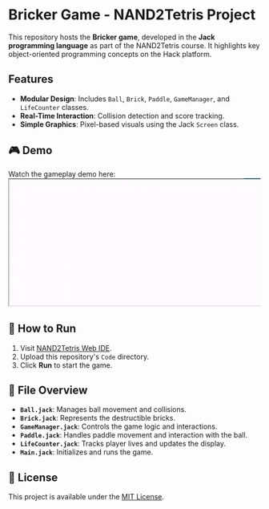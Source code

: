 # Bricker Game - NAND2Tetris Project

This repository hosts the **Bricker game**, developed in the **Jack programming language** as part of the NAND2Tetris course. It highlights key object-oriented programming concepts on the Hack platform.

## Features
- **Modular Design**: Includes `Ball`, `Brick`, `Paddle`, `GameManager`, and `LifeCounter` classes.
- **Real-Time Interaction**: Collision detection and score tracking.
- **Simple Graphics**: Pixel-based visuals using the Jack `Screen` class.

## 🎮 Demo
Watch the gameplay demo here: 
![Bricker Game Demo](./Media/brickerGame.gif)

## 🚀 How to Run
1. Visit [NAND2Tetris Web IDE](https://nand2tetris.github.io/web-ide/compiler).
2. Upload this repository's `Code` directory.
3. Click **Run** to start the game.

## 📂 File Overview
- **`Ball.jack`**: Manages ball movement and collisions.
- **`Brick.jack`**: Represents the destructible bricks.
- **`GameManager.jack`**: Controls the game logic and interactions.
- **`Paddle.jack`**: Handles paddle movement and interaction with the ball.
- **`LifeCounter.jack`**: Tracks player lives and updates the display.
- **`Main.jack`**: Initializes and runs the game.

## 📜 License
This project is available under the [MIT License](LICENSE).
